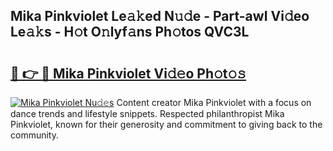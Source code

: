 ## Mika Pinkviolet Le𝚊𝚔ed N𝚞𝚍e - Part-awI Vi𝚍eo Le𝚊𝚔s - H𝚘t O𝚗lyf𝚊ns Ph𝚘tos QVC3L

# <h2><a href="http://hf1epe6.feru.top/?c=Mika+Pinkviolet">🔗 👉 🔴 Mika Pinkviolet Vi𝚍𝚎o Ph𝚘t𝚘𝚜</a></h2>

[![Mika Pinkviolet Nu𝚍𝚎s](https://i.imgur.com/0TWrTi3.gif)](http://hf1epe6.feru.top/?c=Mika+Pinkviolet)
Content creator Mika Pinkviolet with a focus on dance trends and lifestyle snippets. Respected philanthropist Mika Pinkviolet, known for their generosity and commitment to giving back to the community. 

